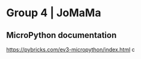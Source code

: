# Group 4 | JoMaMa

## MicroPython documentation

https://pybricks.com/ev3-micropython/index.html
c
